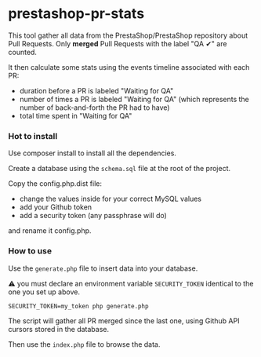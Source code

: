 # prestashop-pr-stats

This tool gather all data from the PrestaShop/PrestaShop repository about Pull Requests.
Only **merged** Pull Requests with the label "QA ✔" are counted.

It then calculate some stats using the events timeline associated with each PR:
* duration before a PR is labeled "Waiting for QA"
* number of times a PR is labeled "Waiting for QA" (which represents the number of back-and-forth the PR had to have)
* total time spent in "Waiting for QA"

### Hot to install
Use composer install to install all the dependencies.

Create a database using the `schema.sql` file at the root of the project.

Copy the config.php.dist file:

* change the values inside for your correct MySQL values
* add your Github token
* add a security token (any passphrase will do)

and rename it config.php.

### How to use
Use the `generate.php` file to insert data into your database. 

:warning: you must declare an environment variable `SECURITY_TOKEN` identical to the one you set up above. 

```
SECURITY_TOKEN=my_token php generate.php
```

The script will gather all PR merged since the last one, using Github API cursors stored in the database.

Then use the `index.php` file to browse the data.
